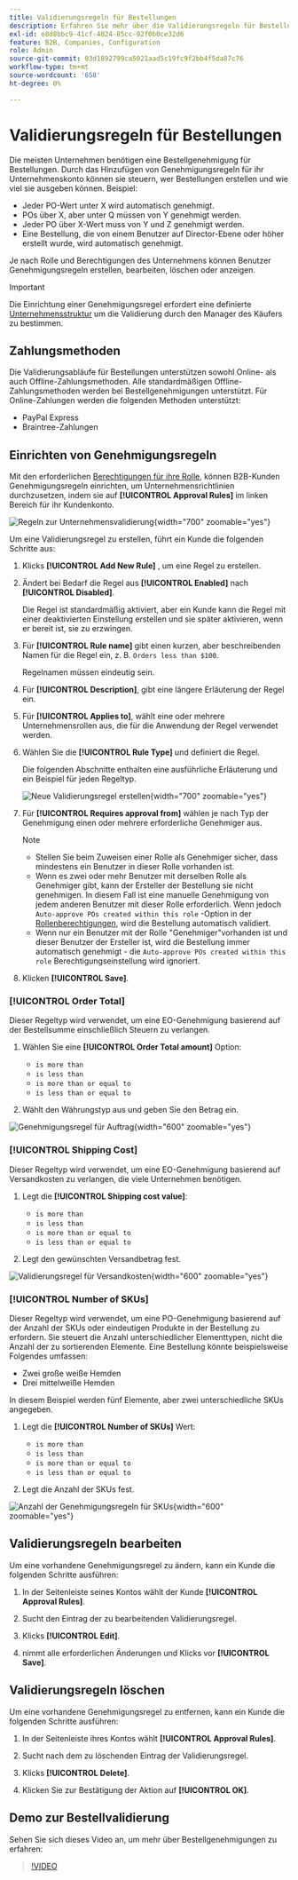 ```yaml
---
title: Validierungsregeln für Bestellungen
description: Erfahren Sie mehr über die Validierungsregeln für Bestellungen und darüber, wie Unternehmensadministratoren sie in der Storefront definieren können.
exl-id: e8d8bbc9-41cf-4024-85cc-92f0b0ce32d6
feature: B2B, Companies, Configuration
role: Admin
source-git-commit: 03d1892799ca5021aad5c19fc9f2bb4f5da87c76
workflow-type: tm+mt
source-wordcount: '658'
ht-degree: 0%

---
```


# Validierungsregeln für Bestellungen

Die meisten Unternehmen benötigen eine Bestellgenehmigung für Bestellungen. Durch das Hinzufügen von Genehmigungsregeln für ihr Unternehmenskonto können sie steuern, wer Bestellungen erstellen und wie viel sie ausgeben können. Beispiel:

* Jeder PO-Wert unter X wird automatisch genehmigt.
* POs über X, aber unter Q müssen von Y genehmigt werden.
* Jeder PO über X-Wert muss von Y und Z genehmigt werden.
* Eine Bestellung, die von einem Benutzer auf Director-Ebene oder höher erstellt wurde, wird automatisch genehmigt.

Je nach Rolle und Berechtigungen des Unternehmens können Benutzer Genehmigungsregeln erstellen, bearbeiten, löschen oder anzeigen.

>[!IMPORTANT]
>
>Die Einrichtung einer Genehmigungsregel erfordert eine definierte [Unternehmensstruktur](account-company-structure.md) um die Validierung durch den Manager des Käufers zu bestimmen.

## Zahlungsmethoden

Die Validierungsabläufe für Bestellungen unterstützen sowohl Online- als auch Offline-Zahlungsmethoden. Alle standardmäßigen Offline-Zahlungsmethoden werden bei Bestellgenehmigungen unterstützt. Für Online-Zahlungen werden die folgenden Methoden unterstützt:

* PayPal Express
* Braintree-Zahlungen


## Einrichten von Genehmigungsregeln

Mit den erforderlichen [Berechtigungen für ihre Rolle](account-company-roles-permissions.md), können B2B-Kunden Genehmigungsregeln einrichten, um Unternehmensrichtlinien durchzusetzen, indem sie auf **[!UICONTROL Approval Rules]** im linken Bereich für ihr Kundenkonto.

![Regeln zur Unternehmensvalidierung](./assets/approval-rules.png){width="700" zoomable="yes"}

Um eine Validierungsregel zu erstellen, führt ein Kunde die folgenden Schritte aus:

1. Klicks **[!UICONTROL Add New Rule]** , um eine Regel zu erstellen.

1. Ändert bei Bedarf die Regel aus **[!UICONTROL Enabled]** nach **[!UICONTROL Disabled]**.

   Die Regel ist standardmäßig aktiviert, aber ein Kunde kann die Regel mit einer deaktivierten Einstellung erstellen und sie später aktivieren, wenn er bereit ist, sie zu erzwingen.

1. Für **[!UICONTROL Rule name]** gibt einen kurzen, aber beschreibenden Namen für die Regel ein, z. B. `Orders less than $100`.

   Regelnamen müssen eindeutig sein.

1. Für **[!UICONTROL Description]**, gibt eine längere Erläuterung der Regel ein.

1. Für **[!UICONTROL Applies to]**, wählt eine oder mehrere Unternehmensrollen aus, die für die Anwendung der Regel verwendet werden.

1. Wählen Sie die **[!UICONTROL Rule Type]** und definiert die Regel.

   Die folgenden Abschnitte enthalten eine ausführliche Erläuterung und ein Beispiel für jeden Regeltyp.

   ![Neue Validierungsregel erstellen](./assets/approval-rules-create.png){width="700" zoomable="yes"}

1. Für **[!UICONTROL Requires approval from]** wählen je nach Typ der Genehmigung einen oder mehrere erforderliche Genehmiger aus.

   >[!NOTE]
   >
   >* Stellen Sie beim Zuweisen einer Rolle als Genehmiger sicher, dass mindestens ein Benutzer in dieser Rolle vorhanden ist.
   >* Wenn es zwei oder mehr Benutzer mit derselben Rolle als Genehmiger gibt, kann der Ersteller der Bestellung sie nicht genehmigen. In diesem Fall ist eine manuelle Genehmigung von jedem anderen Benutzer mit dieser Rolle erforderlich. Wenn jedoch `Auto-approve POs created within this role` -Option in der [Rollenberechtigungen](account-company-roles-permissions.md), wird die Bestellung automatisch validiert.
   >* Wenn nur ein Benutzer mit der Rolle &quot;Genehmiger&quot;vorhanden ist und dieser Benutzer der Ersteller ist, wird die Bestellung immer automatisch genehmigt - die `Auto-approve POs created within this role` Berechtigungseinstellung wird ignoriert.

1. Klicken **[!UICONTROL Save]**.

### [!UICONTROL Order Total]

Dieser Regeltyp wird verwendet, um eine EO-Genehmigung basierend auf der Bestellsumme einschließlich Steuern zu verlangen.

1. Wählen Sie eine **[!UICONTROL Order Total amount]** Option:

   * `is more than`
   * `is less than`
   * `is more than or equal to`
   * `is less than or equal to`

1. Wählt den Währungstyp aus und geben Sie den Betrag ein.

![Genehmigungsregel für Auftrag](./assets/approval-rules-order-total.png){width="600" zoomable="yes"}

### [!UICONTROL Shipping Cost]

Dieser Regeltyp wird verwendet, um eine EO-Genehmigung basierend auf Versandkosten zu verlangen, die viele Unternehmen benötigen.

1. Legt die **[!UICONTROL Shipping cost value]**:

   * `is more than`
   * `is less than`
   * `is more than or equal to`
   * `is less than or equal to`

1. Legt den gewünschten Versandbetrag fest.

![Validierungsregel für Versandkosten](./assets/approval-rules-shipping-cost.png){width="600" zoomable="yes"}

### [!UICONTROL Number of SKUs]

Dieser Regeltyp wird verwendet, um eine PO-Genehmigung basierend auf der Anzahl der SKUs oder eindeutigen Produkte in der Bestellung zu erfordern. Sie steuert die Anzahl unterschiedlicher Elementtypen, nicht die Anzahl der zu sortierenden Elemente. Eine Bestellung könnte beispielsweise Folgendes umfassen:

* Zwei große weiße Hemden
* Drei mittelweiße Hemden

In diesem Beispiel werden fünf Elemente, aber zwei unterschiedliche SKUs angegeben.

1. Legt die **[!UICONTROL Number of SKUs]** Wert:

   * `is more than`
   * `is less than`
   * `is more than or equal to`
   * `is less than or equal to`

1. Legt die Anzahl der SKUs fest.

![Anzahl der Genehmigungsregeln für SKUs](./assets/approval-rules-number-skus.png){width="600" zoomable="yes"}

## Validierungsregeln bearbeiten

Um eine vorhandene Genehmigungsregel zu ändern, kann ein Kunde die folgenden Schritte ausführen:

1. In der Seitenleiste seines Kontos wählt der Kunde **[!UICONTROL Approval Rules]**.

1. Sucht den Eintrag der zu bearbeitenden Validierungsregel.

1. Klicks **[!UICONTROL Edit]**.

1. nimmt alle erforderlichen Änderungen und Klicks vor **[!UICONTROL Save]**.

## Validierungsregeln löschen

Um eine vorhandene Genehmigungsregel zu entfernen, kann ein Kunde die folgenden Schritte ausführen:

1. In der Seitenleiste ihres Kontos wählt **[!UICONTROL Approval Rules]**.

1. Sucht nach dem zu löschenden Eintrag der Validierungsregel.

1. Klicks **[!UICONTROL Delete]**.

1. Klicken Sie zur Bestätigung der Aktion auf **[!UICONTROL OK]**.

## Demo zur Bestellvalidierung

Sehen Sie sich dieses Video an, um mehr über Bestellgenehmigungen zu erfahren:

>[!VIDEO](https://video.tv.adobe.com/v/344450?quality=12)
